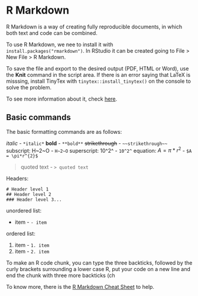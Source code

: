 # R Markdown

R Markdown is a way of creating fully reproducible documents, in which both text and code can be combined.

To use R Markdown, we nee to install it with `install.packages("rmarkdown")`. In RStudio it can be created going to File > New File > R Markdown.

To save the file and export to the desired output (PDF, HTML or Word), use the **Knit** command in the script area. If there is an error saying that LaTeX is misssing, install TinyTex with `tinytex::install_tinytex()` on the console to solve the problem.

To see more information about it, check [here](https://rmarkdown.rstudio.com/).

## Basic commands

The basic formatting commands are as follows:

*italic* - `*italic*`
**bold** - `**bold**`
~~strikethrough~~ - `~~strikethrough~~`
subscript: H~2~O - `H~2~O`
superscript: 10^2^ - `10^2^`
equation: $A = \pi*r^{2}$ - `$A = \pi*r^{2}$`
> quoted text - `> quoted text`

Headers:
```
# Header level 1
## Header level 2
### Header level 3...
```
unordered list: 
- item - `- item`

ordered list:
1. item - `1. item`
2. item - `2. item`

To make an R code chunk, you can type the three backticks, followed by the curly brackets surrounding a lower case R, put your code on a new line and end the chunk with three more backticks (ch

To know more, there is the [R Markdown Cheat Sheet](https://rstudio.com/wp-content/uploads/2016/03/rmarkdown-cheatsheet-2.0.pdf) to help.
<!--stackedit_data:
eyJoaXN0b3J5IjpbLTEzMjQ1MzE3OSwtMTE4NjE2MTI4MCwyMT
I5NDgyNTE3LC0xMTc4NDA0NDMxXX0=
-->